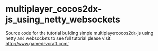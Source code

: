 # multiplayer_cocos2dx-js_using_netty_websockets
Source code for the tutorial building simple multiplayercocos2dx-js using netty and websockets
to see full tutorial please visit:  
http://www.gamedevcraft.com/
